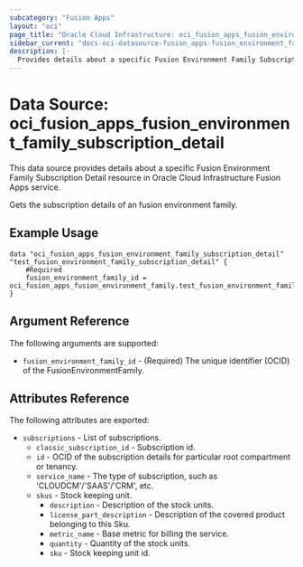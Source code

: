 ```yaml
---
subcategory: "Fusion Apps"
layout: "oci"
page_title: "Oracle Cloud Infrastructure: oci_fusion_apps_fusion_environment_family_subscription_detail"
sidebar_current: "docs-oci-datasource-fusion_apps-fusion_environment_family_subscription_detail"
description: |-
  Provides details about a specific Fusion Environment Family Subscription Detail in Oracle Cloud Infrastructure Fusion Apps service
---
```


# Data Source: oci_fusion_apps_fusion_environment_family_subscription_detail
This data source provides details about a specific Fusion Environment Family Subscription Detail resource in Oracle Cloud Infrastructure Fusion Apps service.

Gets the subscription details of an fusion environment family.

## Example Usage

```hcl
data "oci_fusion_apps_fusion_environment_family_subscription_detail" "test_fusion_environment_family_subscription_detail" {
	#Required
	fusion_environment_family_id = oci_fusion_apps_fusion_environment_family.test_fusion_environment_family.id
}
```

## Argument Reference

The following arguments are supported:

* `fusion_environment_family_id` - (Required) The unique identifier (OCID) of the FusionEnvironmentFamily.


## Attributes Reference

The following attributes are exported:

* `subscriptions` - List of subscriptions.
	* `classic_subscription_id` - Subscription id.
	* `id` - OCID of the subscription details for particular root compartment or tenancy.
	* `service_name` - The type of subscription, such as 'CLOUDCM'/'SAAS'/'CRM', etc.
	* `skus` - Stock keeping unit.
		* `description` - Description of the stock units.
		* `license_part_description` - Description of the covered product belonging to this Sku.
		* `metric_name` - Base metric for billing the service.
		* `quantity` - Quantity of the stock units.
		* `sku` - Stock keeping unit id.

